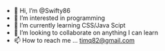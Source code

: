 - 👋 Hi, I’m @Swifty86
- 👀 I’m interested in programming
- 🌱 I’m currently learning CSS/Java Scipt
- 💞️ I’m looking to collaborate on anything I can learn
- 📫 How to reach me ... timq82@gmail.com

<!---
Swifty86/Swifty86 is a ✨ special ✨ repository because its `README.md` (this file) appears on your GitHub profile.
You can click the Preview link to take a look at your changes.
--->
